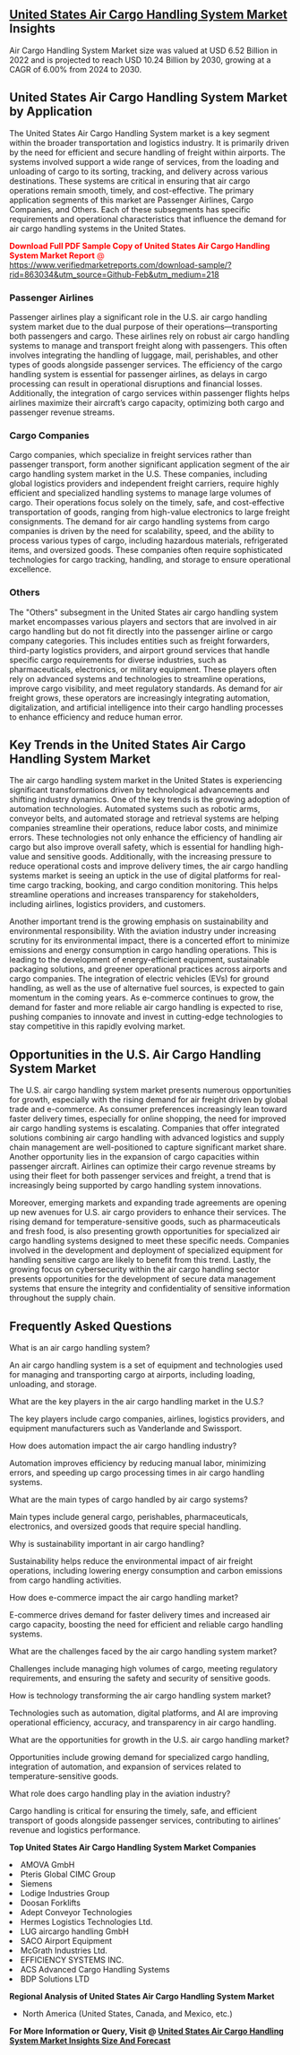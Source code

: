 <h2><a href="https://www.verifiedmarketreports.com/download-sample/?rid=863034&amp;utm_source=Github-Feb&amp;utm_medium=218" target="_blank">United States Air Cargo Handling System Market</a> Insights</h2><p>Air Cargo Handling System Market size was valued at USD 6.52 Billion in 2022 and is projected to reach USD 10.24 Billion by 2030, growing at a CAGR of 6.00% from 2024 to 2030.</p><p><div> <h2>United States Air Cargo Handling System Market by Application</h2> <p>The United States Air Cargo Handling System market is a key segment within the broader transportation and logistics industry. It is primarily driven by the need for efficient and secure handling of freight within airports. The systems involved support a wide range of services, from the loading and unloading of cargo to its sorting, tracking, and delivery across various destinations. These systems are critical in ensuring that air cargo operations remain smooth, timely, and cost-effective. The primary application segments of this market are Passenger Airlines, Cargo Companies, and Others. Each of these subsegments has specific requirements and operational characteristics that influence the demand for air cargo handling systems in the United States.</p> <p><p><span class=""><span style="color: #ff0000;"><strong>Download Full PDF Sample Copy of United States Air Cargo Handling System Market Report</strong> @ </span><a href="https://www.verifiedmarketreports.com/download-sample/?rid=863034&amp;utm_source=Github-Feb&amp;utm_medium=218" target="_blank">https://www.verifiedmarketreports.com/download-sample/?rid=863034&amp;utm_source=Github-Feb&amp;utm_medium=218</a></span></p></p> <h3>Passenger Airlines</h3> <p>Passenger airlines play a significant role in the U.S. air cargo handling system market due to the dual purpose of their operations—transporting both passengers and cargo. These airlines rely on robust air cargo handling systems to manage and transport freight along with passengers. This often involves integrating the handling of luggage, mail, perishables, and other types of goods alongside passenger services. The efficiency of the cargo handling system is essential for passenger airlines, as delays in cargo processing can result in operational disruptions and financial losses. Additionally, the integration of cargo services within passenger flights helps airlines maximize their aircraft’s cargo capacity, optimizing both cargo and passenger revenue streams.</p> <h3>Cargo Companies</h3> <p>Cargo companies, which specialize in freight services rather than passenger transport, form another significant application segment of the air cargo handling system market in the U.S. These companies, including global logistics providers and independent freight carriers, require highly efficient and specialized handling systems to manage large volumes of cargo. Their operations focus solely on the timely, safe, and cost-effective transportation of goods, ranging from high-value electronics to large freight consignments. The demand for air cargo handling systems from cargo companies is driven by the need for scalability, speed, and the ability to process various types of cargo, including hazardous materials, refrigerated items, and oversized goods. These companies often require sophisticated technologies for cargo tracking, handling, and storage to ensure operational excellence.</p> <h3>Others</h3> <p>The "Others" subsegment in the United States air cargo handling system market encompasses various players and sectors that are involved in air cargo handling but do not fit directly into the passenger airline or cargo company categories. This includes entities such as freight forwarders, third-party logistics providers, and airport ground services that handle specific cargo requirements for diverse industries, such as pharmaceuticals, electronics, or military equipment. These players often rely on advanced systems and technologies to streamline operations, improve cargo visibility, and meet regulatory standards. As demand for air freight grows, these operators are increasingly integrating automation, digitalization, and artificial intelligence into their cargo handling processes to enhance efficiency and reduce human error.</p> <h2>Key Trends in the United States Air Cargo Handling System Market</h2> <p>The air cargo handling system market in the United States is experiencing significant transformations driven by technological advancements and shifting industry dynamics. One of the key trends is the growing adoption of automation technologies. Automated systems such as robotic arms, conveyor belts, and automated storage and retrieval systems are helping companies streamline their operations, reduce labor costs, and minimize errors. These technologies not only enhance the efficiency of handling air cargo but also improve overall safety, which is essential for handling high-value and sensitive goods. Additionally, with the increasing pressure to reduce operational costs and improve delivery times, the air cargo handling systems market is seeing an uptick in the use of digital platforms for real-time cargo tracking, booking, and cargo condition monitoring. This helps streamline operations and increases transparency for stakeholders, including airlines, logistics providers, and customers.</p> <p>Another important trend is the growing emphasis on sustainability and environmental responsibility. With the aviation industry under increasing scrutiny for its environmental impact, there is a concerted effort to minimize emissions and energy consumption in cargo handling operations. This is leading to the development of energy-efficient equipment, sustainable packaging solutions, and greener operational practices across airports and cargo companies. The integration of electric vehicles (EVs) for ground handling, as well as the use of alternative fuel sources, is expected to gain momentum in the coming years. As e-commerce continues to grow, the demand for faster and more reliable air cargo handling is expected to rise, pushing companies to innovate and invest in cutting-edge technologies to stay competitive in this rapidly evolving market.</p> <h2>Opportunities in the U.S. Air Cargo Handling System Market</h2> <p>The U.S. air cargo handling system market presents numerous opportunities for growth, especially with the rising demand for air freight driven by global trade and e-commerce. As consumer preferences increasingly lean toward faster delivery times, especially for online shopping, the need for improved air cargo handling systems is escalating. Companies that offer integrated solutions combining air cargo handling with advanced logistics and supply chain management are well-positioned to capture significant market share. Another opportunity lies in the expansion of cargo capacities within passenger aircraft. Airlines can optimize their cargo revenue streams by using their fleet for both passenger services and freight, a trend that is increasingly being supported by cargo handling system innovations.</p> <p>Moreover, emerging markets and expanding trade agreements are opening up new avenues for U.S. air cargo providers to enhance their services. The rising demand for temperature-sensitive goods, such as pharmaceuticals and fresh food, is also presenting growth opportunities for specialized air cargo handling systems designed to meet these specific needs. Companies involved in the development and deployment of specialized equipment for handling sensitive cargo are likely to benefit from this trend. Lastly, the growing focus on cybersecurity within the air cargo handling sector presents opportunities for the development of secure data management systems that ensure the integrity and confidentiality of sensitive information throughout the supply chain.</p> <h2>Frequently Asked Questions</h2> <p>What is an air cargo handling system?</p> <p>An air cargo handling system is a set of equipment and technologies used for managing and transporting cargo at airports, including loading, unloading, and storage.</p> <p>What are the key players in the air cargo handling market in the U.S.?</p> <p>The key players include cargo companies, airlines, logistics providers, and equipment manufacturers such as Vanderlande and Swissport.</p> <p>How does automation impact the air cargo handling industry?</p> <p>Automation improves efficiency by reducing manual labor, minimizing errors, and speeding up cargo processing times in air cargo handling systems.</p> <p>What are the main types of cargo handled by air cargo systems?</p> <p>Main types include general cargo, perishables, pharmaceuticals, electronics, and oversized goods that require special handling.</p> <p>Why is sustainability important in air cargo handling?</p> <p>Sustainability helps reduce the environmental impact of air freight operations, including lowering energy consumption and carbon emissions from cargo handling activities.</p> <p>How does e-commerce impact the air cargo handling market?</p> <p>E-commerce drives demand for faster delivery times and increased air cargo capacity, boosting the need for efficient and reliable cargo handling systems.</p> <p>What are the challenges faced by the air cargo handling system market?</p> <p>Challenges include managing high volumes of cargo, meeting regulatory requirements, and ensuring the safety and security of sensitive goods.</p> <p>How is technology transforming the air cargo handling system market?</p> <p>Technologies such as automation, digital platforms, and AI are improving operational efficiency, accuracy, and transparency in air cargo handling.</p> <p>What are the opportunities for growth in the U.S. air cargo handling market?</p> <p>Opportunities include growing demand for specialized cargo handling, integration of automation, and expansion of services related to temperature-sensitive goods.</p> <p>What role does cargo handling play in the aviation industry?</p> <p>Cargo handling is critical for ensuring the timely, safe, and efficient transport of goods alongside passenger services, contributing to airlines’ revenue and logistics performance.</p> </div></p><p><strong>Top United States Air Cargo Handling System Market Companies</strong></p><div data-test-id=""><p><li>AMOVA GmbH</li><li> Pteris Global CIMC Group</li><li> Siemens</li><li> Lodige Industries Group</li><li> Doosan Forklifts</li><li> Adept Conveyor Technologies</li><li> Hermes Logistics Technologies Ltd.</li><li> LUG aircargo handling GmbH</li><li> SACO Airport Equipment</li><li> McGrath Industries Ltd.</li><li> EFFICIENCY SYSTEMS INC.</li><li> ACS Advanced Cargo Handling Systems</li><li> BDP Solutions LTD</li></p><div><strong>Regional Analysis of&nbsp;United States Air Cargo Handling System Market</strong></div><ul><li dir="ltr"><p dir="ltr">North America&nbsp;(United States, Canada, and Mexico, etc.)</p></li></ul><p><strong>For More Information or Query, Visit @&nbsp;</strong><strong><a href="https://www.verifiedmarketreports.com/product/air-cargo-handling-system-market/?utm_source=Github-Feb&amp;utm_medium=218" target="_blank">United States Air Cargo Handling System Market Insights Size And Forecast</a></strong></p></div>
